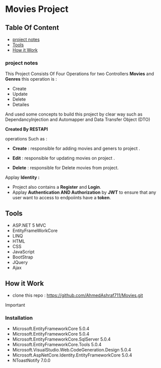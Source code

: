# Movies Project
## Table Of Content
* [project notes](https://github.com/AhmedAshraf711/Movies/blob/master/README.md#project-notes)
*  [Tools](https://github.com/AhmedAshraf711/Movies#tools)
* [How it Work](https://github.com/AhmedAshraf711/Movies/blob/master/README.md#how-it-work)


### project notes
This Project Consists Of Four Operations for two Controllers **Movies** and **Genres** 
this operation is :
- Create 
- Update 
- Delete
- Detailes

And used some concepts to build this project by clear way such as DependancyInjection and Automapper and Data Transfer Object (DTO)

**Created By RESTAPI**

 operations Such as :
 
 - **Create** : responsible for adding movies and geners to project .
 
 - **Edit**   : responsible for updating movies on project .
 
 - **Delete** : responsible for Delete movies from project.
   
Applay **Identity :**
- Project also contains a **Register** and **Login**.
- Applay **Authentication AND Authorization** by **JWT** to ensure that any user want to access to endpoiints have a **token**.

## Tools
- ASP.NET 5 MVC
- EntityFrameWorkCore
- LINQ
- HTML
- CSS
- JavaScript
- BootStrap
- JQuery
- Ajax

  
 ## How it Work 
 - clone this repo : https://github.com/AhmedAshraf711/Movies.git


> [!IMPORTANT]
>  ### Installation
>  - Microsoft.EntityFrameworkCore 5.0.4
>  - Microsoft.EntityFrameworkCore 5.0.4
>  - Microsoft.EntityFrameworkCore.SqlServer 5.0.4
>  - Microsoft.EntityFrameworkCore.Tools 5.0.4
>  - Microsoft.VisualStudio.Web.CodeGeneration.Design 5.0.4
>  - Microsoft.AspNetCore.Identity.EntityFrameworkCore 5.0.4
>  - NToastNotify 7.0.0


